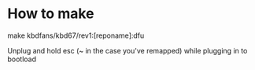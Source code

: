# How to make
make kbdfans/kbd67/rev1:[reponame]:dfu

Unplug and hold esc (~ in the case you've remapped) while plugging in to bootload
